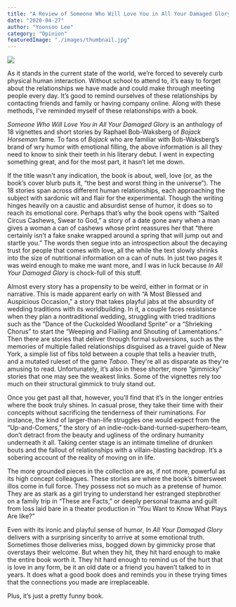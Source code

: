 ```yaml
---
title: "A Review of Someone Who Will Love You in All Your Damaged Glory"
date: "2020-04-27"
author: "Yoonsoo Lee"
category: "Opinion"
featuredImage: "./images/thumbnail.jpg"
---
```


![](/images/thumbnail.jpg)

As it stands in the current state of the world, we’re forced to severely curb physical human interaction. Without school to attend to, it’s easy to forget about the relationships we have made and could make through meeting people every day. It’s good to remind ourselves of these relationships by contacting friends and family or having company online. Along with these methods, I’ve reminded myself of these relationships with a book.

_Someone Who Will Love You in All Your Damaged Glory_ is an anthology of 18 vignettes and short stories by Raphael Bob-Waksberg of _Bojack Horseman_ fame. To fans of _Bojack_ who are familiar with Bob-Waksberg’s brand of wry humor with emotional filling, the above information is all they need to know to sink their teeth in his literary debut. I went in expecting something great, and for the most part, it hasn’t let me down.

If the title wasn’t any indication, the book  is about, well, love (or, as the book’s cover blurb puts it, “the best and worst thing in the universe”). The 18 stories span across different human relationships, each approaching the subject with sardonic wit and flair for the experimental. Though the writing hinges heavily on a caustic and absurdist sense of humor, it does so to reach its emotional core. Perhaps that’s why the book opens with “Salted Circus Cashews, Swear to God,” a story of a date gone awry when a man gives a woman a can of cashews whose print reassures her that “there certainly isn’t a fake snake wrapped around a spring that will jump out and startle you.” The words then segue into an introspection about the decaying trust for people that comes with love, all the while the text slowly shrinks into the size of nutritional information on a can of nuts. In just two pages it was weird enough to make me want more, and I was in luck because _In All Your Damaged Glory_ is chock-full of this stuff.

Almost every story has a propensity to be weird, either in format or in narrative. This is made apparent early on with “A Most Blessed and Auspicious Occasion,” a story that takes playful jabs at the absurdity of wedding traditions with its worldbuilding. In it, a couple faces resistance when they plan a nontraditional wedding, struggling with tried traditions such as the “Dance of the Cuckolded Woodland Sprite” or a “Shrieking Chorus” to start the “Weeping and Flailing and Shouting of Lamentations.” Then there are stories that deliver through formal subversions, such as the memories of multiple failed relationships disguised as a travel guide of New York, a simple list of fibs told between a couple that tells a heavier truth, and a mutated ruleset of the game _Taboo_. They're all as disparate as they're amusing to read. Unfortunately, it’s also in these shorter, more “gimmicky” stories that one may see the weakest links. Some of the vignettes rely too much on their structural gimmick to truly stand out.

Once you get past all that, however, you’ll find that it’s in the longer entries where the book truly shines. In casual prose, they take their time with their concepts without sacrificing the tenderness of their ruminations. For instance, the kind of larger-than-life struggles one would expect from the “Up-and-Comers,” the story of an indie-rock-band-turned-superhero-team, don’t detract from the beauty and ugliness of the ordinary humanity underneath it all. Taking center stage is an intimate timeline of drunken bouts and the fallout of relationships with a villain-blasting backdrop. It’s a sobering account of the reality of moving on in life.

The more grounded pieces in the collection are as, if not more, powerful as its high concept colleagues. These stories are where the book’s bittersweet illos come in full force. They possess not so much as a pretense of humor. They are as stark as a girl trying to understand her estranged stepbrother on a family trip in “These are Facts,” or deeply personal trauma and guilt from loss laid bare in a theater production in “You Want to Know What Plays Are like?”

Even with its ironic and playful sense of humor, _In All Your Damaged Glory_ delivers with a surprising sincerity to arrive at some emotional truth. Sometimes those deliveries miss, bogged down by gimmicky prose that overstays their welcome. But when they hit, they hit hard enough to make the entire book worth it. They hit hard enough to remind us of the hurt that is love in any form, be it an old date or a friend you haven’t talked to in years. It does what a good book does and reminds you in these trying times that the connections you made are irreplaceable.

Plus, it’s just a pretty funny book.
